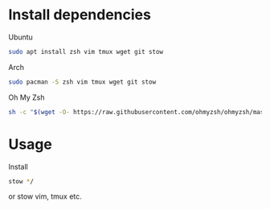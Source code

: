 # Install dependencies

Ubuntu
```bash
sudo apt install zsh vim tmux wget git stow
```

Arch
```bash
sudo pacman -S zsh vim tmux wget git stow
```

Oh My Zsh
```bash
sh -c "$(wget -O- https://raw.githubusercontent.com/ohmyzsh/ohmyzsh/master/tools/install.sh)"
```

# Usage

Install
```bash
stow */
```
or stow vim, tmux etc.
